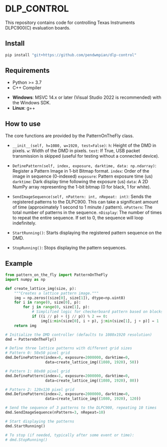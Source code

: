 # DLP_CONTROL

This repository contains code for controlling Texas Instruments DLPC900(C) evaluation boards.

## Install

```bash
pip install "git+https://github.com/pendwmpian/dlp-control"
```

## Requirements

- Python >= 3.7
- C++ Compiler 
+ __Windows__: MSVC 14.x or later (Visual Studio 2022 is recommended) with the Windows SDK.
+ __Linux__: g++

## How to use

The core functions are provided by the PatternOnTheFly class.

+ `__init__(self, h=1080, w=1920, test=False)`:
    `h`: Height of the DMD in pixels.
    `w`: Width of the DMD in pixels.
    `test`: If True, USB packet transmission is skipped (useful for testing without a connected device).

+ `DefinePattern(self, index, exposure, darktime, data: np.ndarray)`:
    Register a Pattern Image in 1-bit Bitmap format.
    `index`: Order of the image in sequence (0-indexed)
    `exposure`: Pattern exposure time (us)
    `darktime`: Dark display time following the exposure (us)
    `data`: A 2D NumPy array representing the 1-bit bitmap (0 for black, 1 for white).

+ `SendImageSequence(self, nPattern: int, nRepeat: int)`:
    Sends the registered patterns to the DLPC900. This can take a significant amount of time (approximately 1 second to 1 minute / pattern).
    `nPattern`: The total number of patterns in the sequence.
    `nDisplay`: The number of times to repeat the entire sequence. If set to 0, the sequence will loop indefinitely.

+ `StartRunning()`:
    Starts displaying the registered pattern sequence on the DMD.

+ `StopRunning()`:
    Stops displaying the pattern sequences.

## Example

```python
from pattern_on_the_fly import PatternOnTheFly
import numpy as np

def create_lattice_img(size, p):
    """Creates a lattice pattern image."""
    img = np.zeros((size[0], size[1]), dtype=np.uint8)
    for i in range(0, size[0], p):
        for j in range(0, size[1], p):
            # Simplified logic for checkerboard pattern based on blocks
            if ((i // p) + (j // p)) % 2 == 0:
                img[i:min(size[0], i + p), j:min(size[1], j + p)] = 1
    return img

# Initialize the DMD controller (defaults to 1080x1920 resolution)
dmd = PatternOnTheFly()

# Define three lattice patterns with different grid sizes
# Pattern 0: 50x50 pixel grid
dmd.DefinePattern(index=0, exposure=2000000, darktime=0,
                  data=create_lattice_img((1080, 1920), 50))

# Pattern 1: 80x80 pixel grid
dmd.DefinePattern(index=1, exposure=2000000, darktime=0,
                  data=create_lattice_img((1080, 1920), 80))

# Pattern 2: 120x120 pixel grid
dmd.DefinePattern(index=2, exposure=2000000, darktime=0,
                  data=create_lattice_img((1080, 1920), 120))

# Send the sequence of 3 patterns to the DLPC900, repeating 10 times
dmd.SendImageSequence(nPattern=3, nRepeat=10)

# Start displaying the patterns
dmd.StartRunning()

# To stop (if needed, typically after some event or time):
# dmd.StopRunning()
```

